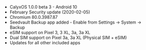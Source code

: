 * CalyxOS 1.0.0 beta 3 - Android 10
* February Security update (2020-02-05)
* Chromium 80.0.3987.87
* Seedvault Backup app added - Enable from Settings -> System -> Backup
* eSIM support on Pixel 3, 3 XL, 3a, 3a XL
* Dual SIM support on Pixel 3a, 3a XL (Physical SIM + eSIM)
* Updates for all other included apps
